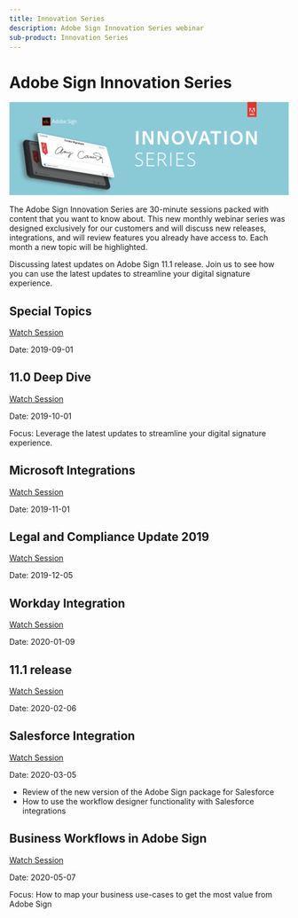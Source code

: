 ```yaml
---
title: Innovation Series
description: Adobe Sign Innovation Series webinar
sub-product: Innovation Series
---
```


# Adobe Sign Innovation Series

![innovation series Banner](assets/isbanner.png) 

The Adobe Sign Innovation Series are 30-minute sessions packed with content that you want to know about. This new monthly webinar series was designed exclusively for our customers and will discuss new releases, integrations, and will review features you already have access to. Each month a new topic will be highlighted.


Discussing latest updates on Adobe Sign 11.1 release. Join us to see how you can use the latest updates to streamline your digital signature experience.




## Special Topics

[Watch Session](https://esign.adobeconnect.com/pv4drcf61p8d/)

Date: 2019-09-01

## 11.0 Deep Dive

[Watch Session](https://event.on24.com/wcc/r/2083380/037722BC1F5C05B93106C1C1371D1EB3)

Date: 2019-10-01

Focus: Leverage the latest updates to streamline your digital signature experience.

## Microsoft Integrations

[Watch Session](https://event.on24.com/wcc/r/2106668/C709085AFD1B9352DF93445F0FB5D3A6)

Date: 2019-11-01

## Legal and Compliance Update 2019

[Watch Session](https://event.on24.com/wcc/r/2130120/AF79ECB05BBD52BCE047639E164E29AC)

Date: 2019-12-05

## Workday Integration

[Watch Session](https://event.on24.com/wcc/r/2139357/95509F8510797F5F040478581E641BA2)

Date: 2020-01-09

## 11.1 release

[Watch Session](https://esign.adobe.com/2020-Webinar-InnovationSeries-February.html)

Date: 2020-02-06

## Salesforce Integration

[Watch Session](https://esign.adobe.com/2020-Webinar-InnovationSeries-March.html)

Date: 2020-03-05

* Review of the new version of the Adobe Sign package for Salesforce
* How to use the workflow designer functionality with Salesforce integrations

## Business Workflows in Adobe Sign

[Watch Session](https://esign.adobe.com/2020-Webinar-InnovationSeries-May.html)

Date: 2020-05-07

Focus: How to map your business use-cases to get the most value from Adobe Sign

